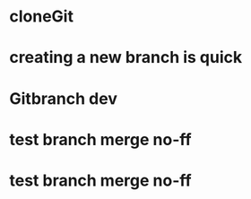 # cloneGit
# creating a new branch is quick
# Gitbranch dev
# test branch merge no-ff
# test branch merge no-ff

